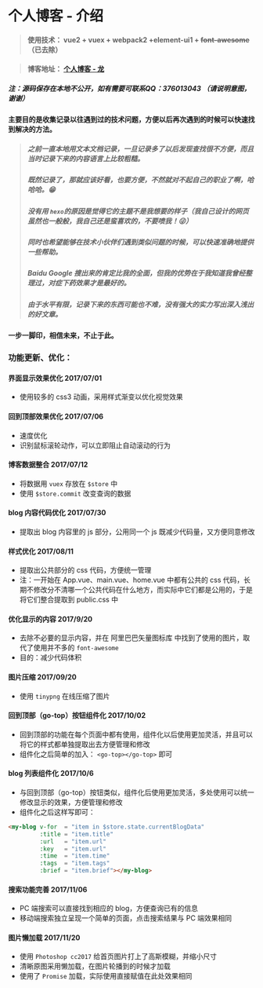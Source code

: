 # 个人博客 - 介绍

>#### 使用技术： vue2 + vuex + webpack2 +element-ui1 + ~~font-awesome~~（已去除）

>#### 博客地址： [个人博客 - 龙](https://xll032.github.io "https://xll032.github.io")
##### 注：源码保存在本地不公开，如有需要可联系QQ：376013043 （请说明意图，谢谢）
#### 主要目的是收集记录以往遇到过的技术问题，方便以后再次遇到的时候可以快速找到解决的方法。      
>##### 之前一直本地用文本文档记录，一旦记录多了以后发现查找很不方便，而且当时记录下来的内容语言上比较粗糙。
>##### 既然记录了，那就应该好看，也要方便，不然就对不起自己的职业了啊，哈哈哈。:grin:
>##### 没有用 `hexo`的原因是觉得它的主题不是我想要的样子（我自己设计的网页虽然也一般般，我自己还是蛮喜欢的，不要喷我！:stuck_out_tongue_winking_eye:）
>##### 同时也希望能够在技术小伙伴们遇到类似问题的时候，可以快速准确地提供一些帮助。
>##### Baidu Google 搜出来的肯定比我的全面，但我的优势在于我知道我曾经整理过，对症下药效果才是最好的。
>##### 由于水平有限，记录下来的东西可能也不难，没有强大的实力写出深入浅出的好文章。

#### 一步一脚印，相信未来，不止于此。


### 功能更新、优化：
#### 界面显示效果优化 2017/07/01
* 使用较多的 css3 动画，采用样式渐变以优化视觉效果


#### 回到顶部效果优化 2017/07/06
* 速度优化
* 识别鼠标滚轮动作，可以立即阻止自动滚动的行为


#### 博客数据整合 2017/07/12
* 将数据用 `vuex` 存放在 `$store` 中
* 使用 `$store.commit` 改变查询的数据


#### blog 内容代码优化 2017/07/30
* 提取出 blog 内容里的 js 部分，公用同一个 js 既减少代码量，又方便同意修改


#### 样式优化 2017/08/11
* 提取出公共部分的 css 代码，方便统一管理
* 注：一开始在 App.vue、main.vue、home.vue 中都有公共的 css 代码，长期不修改分不清哪一个公共代码在什么地方，而实际中它们都是公用的，于是将它们整合提取到 public.css 中


#### 优化显示的内容 2017/9/20
* 去除不必要的显示内容，并在 阿里巴巴矢量图标库 中找到了使用的图片，取代了使用并不多的 `font-awesome`
* 目的：减少代码体积


#### 图片压缩 2017/09/20
* 使用 `tinypng` 在线压缩了图片


#### 回到顶部（go-top）按钮组件化 2017/10/02
* 回到顶部的功能在每个页面中都有使用，组件化以后使用更加灵活，并且可以将它的样式都单独提取出去方便管理和修改
* 组件化之后简单的加入： `<go-top></go-top>` 即可


#### blog 列表组件化 2017/10/6
* 与回到顶部（go-top）按钮类似，组件化后使用更加灵活，多处使用可以统一修改显示的效果，方便管理和修改
* 组件化之后这样写即可：
```html
<my-blog v-for  = "item in $store.state.currentBlogData"
         :title = "item.title"
         :url   = "item.url"
         :key   = "item.url"
         :time  = "item.time"
         :tags  = "item.tags"
         :brief = "item.brief"></my-blog>
```


#### 搜索功能完善 2017/11/06
* PC 端搜索可以直接找到相应的 blog，方便查询已有的信息
* 移动端搜索独立呈现一个简单的页面，点击搜索结果与 PC 端效果相同


#### 图片懒加载 2017/11/20
* 使用 `Photoshop cc2017` 给首页图片打上了高斯模糊，并缩小尺寸
* 清晰原图采用懒加载，在图片轮播到的时候才加载
* 使用了 `Promise` 加载，实际使用直接赋值在此处效果相同


